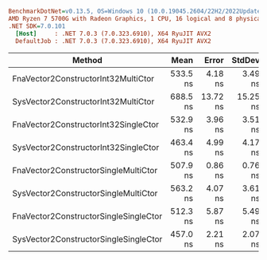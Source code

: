 ``` ini

BenchmarkDotNet=v0.13.5, OS=Windows 10 (10.0.19045.2604/22H2/2022Update)
AMD Ryzen 7 5700G with Radeon Graphics, 1 CPU, 16 logical and 8 physical cores
.NET SDK=7.0.101
  [Host]     : .NET 7.0.3 (7.0.323.6910), X64 RyuJIT AVX2
  DefaultJob : .NET 7.0.3 (7.0.323.6910), X64 RyuJIT AVX2


```
|                                Method |     Mean |    Error |   StdDev |
|-------------------------------------- |---------:|---------:|---------:|
|   FnaVector2ConstructorInt32MultiCtor | 533.5 ns |  4.18 ns |  3.49 ns |
|   SysVector2ConstructorInt32MultiCtor | 688.5 ns | 13.72 ns | 15.25 ns |
|  FnaVector2ConstructorInt32SingleCtor | 532.9 ns |  3.96 ns |  3.51 ns |
|  SysVector2ConstructorInt32SingleCtor | 463.4 ns |  4.99 ns |  4.17 ns |
|  FnaVector2ConstructorSingleMultiCtor | 507.9 ns |  0.86 ns |  0.76 ns |
|  SysVector2ConstructorSingleMultiCtor | 563.2 ns |  4.07 ns |  3.61 ns |
| FnaVector2ConstructorSingleSingleCtor | 512.3 ns |  5.87 ns |  5.49 ns |
| SysVector2ConstructorSingleSingleCtor | 457.0 ns |  2.21 ns |  2.07 ns |
